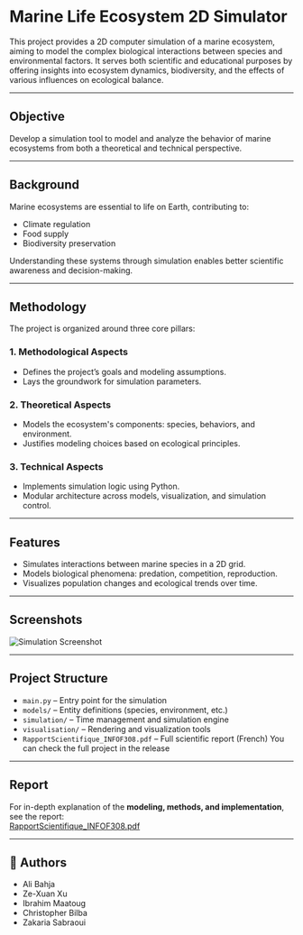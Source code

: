 # Marine Life Ecosystem 2D Simulator

This project provides a 2D computer simulation of a marine ecosystem, aiming to model the complex biological interactions between species and environmental factors. It serves both scientific and educational purposes by offering insights into ecosystem dynamics, biodiversity, and the effects of various influences on ecological balance.

---

## Objective

Develop a simulation tool to model and analyze the behavior of marine ecosystems from both a theoretical and technical perspective.

---

## Background

Marine ecosystems are essential to life on Earth, contributing to:
- Climate regulation  
- Food supply  
- Biodiversity preservation  

Understanding these systems through simulation enables better scientific awareness and decision-making.

---

## Methodology

The project is organized around three core pillars:

### 1. Methodological Aspects
- Defines the project’s goals and modeling assumptions.
- Lays the groundwork for simulation parameters.

### 2. Theoretical Aspects
- Models the ecosystem's components: species, behaviors, and environment.
- Justifies modeling choices based on ecological principles.

### 3. Technical Aspects
- Implements simulation logic using Python.
- Modular architecture across models, visualization, and simulation control.

---

## Features

- Simulates interactions between marine species in a 2D grid.  
- Models biological phenomena: predation, competition, reproduction.  
- Visualizes population changes and ecological trends over time.

---

## Screenshots

![Simulation Screenshot](https://github.com/user-attachments/assets/98aafaba-b9eb-462c-9898-55cf4b90cd38)

---

## Project Structure

- `main.py` – Entry point for the simulation  
- `models/` – Entity definitions (species, environment, etc.)  
- `simulation/` – Time management and simulation engine  
- `visualisation/` – Rendering and visualization tools  
- `RapportScientifique_INFOF308.pdf` – Full scientific report (French)
You can check the full project in the release

---

## Report

For in-depth explanation of the **modeling, methods, and implementation**, see the report:  
[RapportScientifique_INFOF308.pdf](./RapportScientifique_INFOF308.pdf)

---

## 👥 Authors

- Ali Bahja  
- Ze-Xuan Xu  
- Ibrahim Maatoug  
- Christopher Bilba  
- Zakaria Sabraoui  


